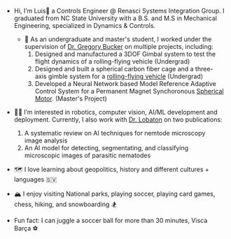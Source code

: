 - Hi, I’m Luis🧉 a Controls Engineer @ Renasci Systems Integration Group.
     I graduated from NC State University with a B.S. and M.S in Mechanical Engineering, specialized in Dynamics &      Controls.

  - 🤖 As an undergraduate and master's student, I worked under the supervision of [Dr. Gregory Bucker](https://mae.ncsu.edu/people/gbuckner/) on multiple projects, including:
     1. Designed and manufactured a 3DOF Gimbal system to test the flight dynamics of a rolling-flying vehicle (Undergrad)
     2. Designed and built a spherical carbon fiber cage and a three-axis gimble system for a [rolling-flying vehicle](https://asmedigitalcollection.asme.org/mechanismsrobotics/article/13/5/050901/1106903/The-Spherical-Rolling-Flying-Vehicle-Dynamic) (Undergrad)
     3. Developed a Neural Network based Model Reference Adaptive Control System for a Permanent Magnet Synchoronous [Spherical Motor](https://www.mdpi.com/2075-1702/10/8/612). (Master's Project)


- 🌱🦾 I’m interested in robotics, computer vision, AI/ML development and deployment. Currently, I also work with [Dr. Lobaton](https://ece.ncsu.edu/people/ejlobato/) on two publications:
  1. A systematic review on AI techniques for nemtode microscopy image analysis 
  2. An AI model for detecting, segmentating, and classifying microscopic images of parasitic nematodes

- 🗺️ I love learning about geopolitics, history and different cultures + languages 🇸🇻
- 🏔️ I enjoy visiting National parks, playing soccer, playing card games, chess, hiking, and snowboarding 🏂
- Fun fact: I can juggle a soccer ball for more than 30 minutes, Visca Barça ⚽️


<!---
jljimene7/jljimene7 is a ✨ special ✨ repository because its `README.md` (this file) appears on your GitHub profile.
You can click the Preview link to take a look at your changes.
--->
